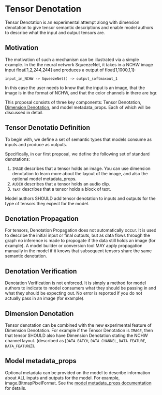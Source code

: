 # Tensor Denotation

Tensor Denotation is an experimental attempt along with dimension denotation to give tensor semantic descriptions and enable model authors to describe what the input and output tensors are.

## Motivation

The motivation of such a mechanism can be illustrated via a simple example. In the the neural network SqueezeNet, it takes in a NCHW image input float[1,2,244,244] and produces a output of float[1,1000,1,1]:

```
input_in_NCHW -> SqueezeNet() -> output_softmaxout_1
```

In this case the user needs to know that the input is an image, that the image is in the format of NCHW, and that the color channels in there are bgr.

This proposal consists of three key components: Tensor Denotation, [Dimension Denotation](DimensionDenotation.md), and model metadata_props.  Each of which will be discussed in detail.

## Tensor Denotatio Definition

To begin with, we define a set of semantic types that models consume as inputs and produce as outputs.

Specifically, in our first proposal, we define the following set of standard denotations:

1. `IMAGE` describes that a tensor holds an image.  You can use dimension denotation to learn more about the layout of the image, and also the optional model metadata_props.
2. `AUDIO` describes that a tensor holds an audio clip.   
3. `TEXT` describes that a tensor holds a block of text.

Model authors SHOULD add tensor denotation to inputs and outputs for the type of tensors they expect for the model.

## Denotation Propagation

For tensors, Denotation Propagation does not automatically occur.   It is used to describe the initial input or final outputs, but as data flows through the graph no inference is made to propogate if the data still holds an image (for example).   A model builder or conversion tool MAY apply propagation manually in the model if it knows that subsequent tensors share the same semantic denotation.

## Denotation Verification

Denotation Verification is not enforced.   It is simply a method for model authors to indicate to model consumers what they should be passing in and what they should be expecting out.  No error is reported if you do not actually pass in an image (for example).

## Dimension Denotation

Tensor denotation can be combined with the new experimental feature of Dimension Denotation.  For example if the Tensor Denotation is `IMAGE`, then that tensor SHOULD also have Dimension Denotation stating the NCHW channel layout.  (described as [`DATA_BATCH`, `DATA_CHANNEL`, `DATA_FEATURE`, `DATA_FEATURE`]).

## Model metadata_props

Optional metadata can be provided on the model to describe information about ALL inputs and outputs for the model.   For example, image.BitmapPixelFormat.  See the [model metadata_props documentation](MetadataProps.md) for details.
